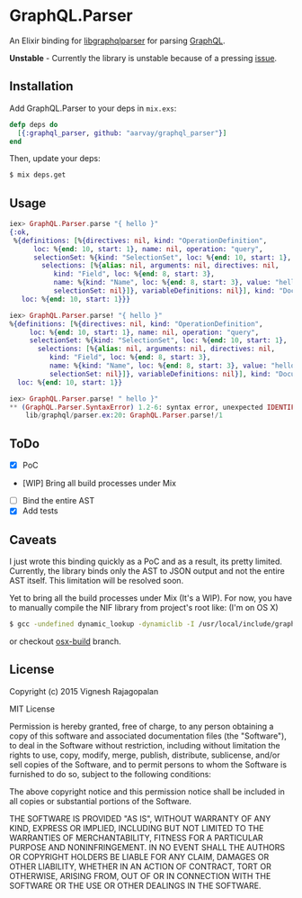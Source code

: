 # GraphQL.Parser

An Elixir binding for [libgraphqlparser](https://github.com/graphql/libgraphqlparser)
for parsing [GraphQL](http://graphql.org).

**Unstable** - Currently the library is unstable because of a pressing
[issue](/../../issues/1).

## Installation

Add GraphQL.Parser to your deps in `mix.exs`:

```elixir
defp deps do
  [{:graphql_parser, github: "aarvay/graphql_parser"}]
end
```

Then, update your deps:

```sh
$ mix deps.get
```

## Usage

```elixir
iex> GraphQL.Parser.parse "{ hello }"
{:ok,
 %{definitions: [%{directives: nil, kind: "OperationDefinition",
      loc: %{end: 10, start: 1}, name: nil, operation: "query",
      selectionSet: %{kind: "SelectionSet", loc: %{end: 10, start: 1},
        selections: [%{alias: nil, arguments: nil, directives: nil,
           kind: "Field", loc: %{end: 8, start: 3},
           name: %{kind: "Name", loc: %{end: 8, start: 3}, value: "hello"},
           selectionSet: nil}]}, variableDefinitions: nil}], kind: "Document",
   loc: %{end: 10, start: 1}}}

iex> GraphQL.Parser.parse! "{ hello }"
%{definitions: [%{directives: nil, kind: "OperationDefinition",
     loc: %{end: 10, start: 1}, name: nil, operation: "query",
     selectionSet: %{kind: "SelectionSet", loc: %{end: 10, start: 1},
       selections: [%{alias: nil, arguments: nil, directives: nil,
          kind: "Field", loc: %{end: 8, start: 3},
          name: %{kind: "Name", loc: %{end: 8, start: 3}, value: "hello"},
          selectionSet: nil}]}, variableDefinitions: nil}], kind: "Document",
  loc: %{end: 10, start: 1}}

iex> GraphQL.Parser.parse! " hello }"
** (GraphQL.Parser.SyntaxError) 1.2-6: syntax error, unexpected IDENTIFIER, expecting fragment or mutation or query or { on line
    lib/graphql/parser.ex:20: GraphQL.Parser.parse!/1
```

## ToDo

- [x] PoC
- [WIP] Bring all build processes under Mix
- [ ] Bind the entire AST
- [x] Add tests

## Caveats

I just wrote this binding quickly as a PoC and as a result, its pretty limited.
Currently, the library binds only the AST to JSON output and not the entire AST
itself. This limitation will be resolved soon.

Yet to bring all the build processes under Mix (It's a WIP).
For now, you have to manually compile the NIF library from project's root
like: (I'm on OS X)

```sh
$ gcc -undefined dynamic_lookup -dynamiclib -I /usr/local/include/graphqlparser/ -I /usr/local/Cellar/erlang/18.1/lib/erlang/usr/include/ -L /usr/local/lib/ -lgraphqlparser src/graphqlparser_nif.c -o graphqlparser.so
```

or checkout [osx-build](https://github.com/aarvay/graphql_parser/tree/osx-build)
branch.

## License

Copyright (c) 2015 Vignesh Rajagopalan

MIT License

Permission is hereby granted, free of charge, to any person obtaining a copy
of this software and associated documentation files (the "Software"), to deal
in the Software without restriction, including without limitation the rights
to use, copy, modify, merge, publish, distribute, sublicense, and/or sell
copies of the Software, and to permit persons to whom the Software is
furnished to do so, subject to the following conditions:

The above copyright notice and this permission notice shall be included in
all copies or substantial portions of the Software.

THE SOFTWARE IS PROVIDED "AS IS", WITHOUT WARRANTY OF ANY KIND, EXPRESS OR
IMPLIED, INCLUDING BUT NOT LIMITED TO THE WARRANTIES OF MERCHANTABILITY,
FITNESS FOR A PARTICULAR PURPOSE AND NONINFRINGEMENT.  IN NO EVENT SHALL THE
AUTHORS OR COPYRIGHT HOLDERS BE LIABLE FOR ANY CLAIM, DAMAGES OR OTHER
LIABILITY, WHETHER IN AN ACTION OF CONTRACT, TORT OR OTHERWISE, ARISING FROM,
OUT OF OR IN CONNECTION WITH THE SOFTWARE OR THE USE OR OTHER DEALINGS IN
THE SOFTWARE.
